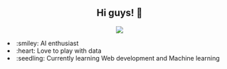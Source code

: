 <h2 align = "center";> Hi guys! 👋</h2>
<p align="center"; color="#FF1E1E";>
  <a href="https://github.com/Neerazan"><img src="https://readme-typing-svg.herokuapp.com?font=Fira+Code&pause=1000&center=true&vCenter=true&width=435&lines=I'am+Neerazan+an+IT+Student."></a>
</p>

<li>:smiley: AI enthusiast</li>
<li>:heart: Love to play with data
<li>:seedling: Currently learning Web development and Machine learning</li>
